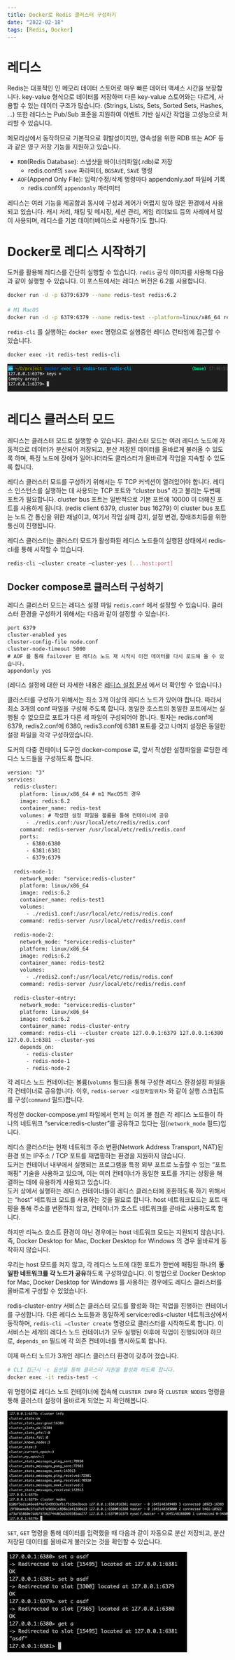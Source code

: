 ```yaml
---
title: Docker로 Redis 클러스터 구성하기
date: "2022-02-18"
tags: [Redis, Docker]
---
```


# 레디스

Redis는 대표적인 인 메모리 데이터 스토어로 매우 빠른 데이터 액세스 시간을 보장합니다. key-value 형식으로 데이터를 저장하며 다른 key-value 스토어와는 다르게, 사용할 수 있는 데이터 구조가 많습니다. (Strings, Lists, Sets, Sorted Sets, Hashes, ...) 또한 레디스는 Pub/Sub 표준을 지원하여 이벤트 기반 실시간 작업을 고성능으로 처리할 수 있습니다.

메모리상에서 동작하므로 기본적으로 휘발성이지만, 영속성을 위한 RDB 또는 AOF 등과 같은 영구 저장 기능을 지원하고 있습니다.

- `RDB`(Redis Database): 스냅샷을 바이너리파일(.rdb)로 저장
  - redis.conf의 `save` 파라미터, `BGSAVE`, `SAVE` 명령
- `AOF`(Append Only File): 입력/수정/삭제 명령마다 appendonly.aof 파일에 기록
  - redis.conf의 `appendonly` 파라미터

레디스는 여러 기능을 제공함과 동시에 구성과 제어가 어렵지 않아 많은 환경에서 사용되고 있습니다. 캐시 처리, 채팅 및 메시징, 세션 관리, 게임 리더보드 등의 사례에서 많이 사용되며, 레디스를 기본 데이터베이스로 사용하기도 합니다.

# Docker로 레디스 시작하기

도커를 활용해 레디스를 간단히 실행할 수 있습니다. `redis` 공식 이미지를 사용해 다음과 같이 실행할 수 있습니다. 이 포스트에서는 레디스 버전은 6.2를 사용합니다.

```bash
docker run -d -p 6379:6379 --name redis-test redis:6.2

# M1 MacOS
docker run -d -p 6379:6379 --name redis-test --platform=linux/x86_64 redis:6.2
```

`redis-cli` 를 실행하는 `docker exec` 명령으로 실행중인 레디스 런타임에 접근할 수 있습니다.

```docker
docker exec -it redis-test redis-cli
```

![레디스 CLI 접속](redis-cli.png)

# 레디스 클러스터 모드

레디스는 클러스터 모드로 실행할 수 있습니다. 클러스터 모드는 여러 레디스 노드에 자동적으로 데이터가 분산되어 저장되고, 분산 저장된 데이터를 올바르게 불러올 수 있도록 하며, 특정 노드에 장애가 일어나더라도 클러스터가 올바르게 작업을 지속할 수 있도록 합니다.

레디스 클러스터 모드를 구성하기 위해서는 두 TCP 커넥션이 열려있어야 합니다. 레디스 인스턴스를 실행하는 데 사용되는 TCP 포트와 “cluster bus” 라고 불리는 두번째 포트가 필요합니다. cluster bus 포트는 일반적으로 기본 포트에 10000 이 더해진 포트를 사용하게 됩니다. (redis client 6379, cluster bus 16279) 이 cluster bus 포트는 노드 간 통신을 위한 채널이고, 여기서 작업 실패 감지, 설정 변경, 장애조치등을 위한 통신이 진행됩니다.

레디스 클러스터는 클러스터 모드가 활성화된 레디스 노드들이 실행된 상태에서 redis-cli를 통해 시작할 수 있습니다.

```bash
redis-cli —cluster create —cluster-yes [...host:port]
```

## Docker compose로 클러스터 구성하기

레디스 클러스터 모드는 레디스 설정 파일 `redis.conf` 에서 설정할 수 있습니다. 클러스터 환경을 구성하기 위해서는 다음과 같이 설정할 수 있습니다.

```
port 6379
cluster-enabled yes
cluster-config-file node.conf
cluster-node-timeout 5000
# AOF 를 통해 failover 된 레디스 노드 재 시작시 이전 데이터를 다시 로드해 올 수 있습니다.
appendonly yes
```

(레디스 설정에 대한 더 자세한 내용은 [레디스 설정 문서](https://redis.io/topics/config) 에서 더 확인할 수 있습니다.)

클러스터를 구성하기 위해서는 최소 3개 이상의 레디스 노드가 있어야 합니다. 따라서 최소 3개의 conf 파일을 구성해 주도록 합니다. 동일한 호스트의 동일한 포트에서는 실행될 수 없으므로 포트가 다른 세 파일이 구성되어야 합니다. 필자는 redis.conf에 6379, redis2.conf에 6380, redis3.conf에 6381 포트를 갖고 나머지 설정은 동일한 설정 파일을 각각 구성하였습니다.

도커의 다중 컨테이너 도구인 docker-compose 로, 앞서 작성한 설정파일을 로딩한 레디스 노드들을 구성하도록 합니다.

```docker
version: "3"
services:
  redis-cluster:
    platform: linux/x86_64 # m1 MacOS의 경우
    image: redis:6.2
    container_name: redis-test
    volumes: # 작성한 설정 파일을 볼륨을 통해 컨테이너에 공유
      - ./redis.conf:/usr/local/etc/redis/redis.conf
    command: redis-server /usr/local/etc/redis/redis.conf
    ports:
      - 6380:6380
      - 6381:6381
      - 6379:6379

  redis-node-1:
    network_mode: "service:redis-cluster"
    platform: linux/x86_64
    image: redis:6.2
    container_name: redis-test1
    volumes:
      - ./redis1.conf:/usr/local/etc/redis/redis.conf
    command: redis-server /usr/local/etc/redis/redis.conf

  redis-node-2:
    network_mode: "service:redis-cluster"
    platform: linux/x86_64
    image: redis:6.2
    container_name: redis-test2
    volumes:
      - ./redis2.conf:/usr/local/etc/redis/redis.conf
    command: redis-server /usr/local/etc/redis/redis.conf

  redis-cluster-entry:
    network_mode: "service:redis-cluster"
    platform: linux/x86_64
    image: redis:6.2
    container_name: redis-cluster-entry
    command: redis-cli --cluster create 127.0.0.1:6379 127.0.0.1:6380 127.0.0.1:6381 --cluster-yes
    depends_on:
      - redis-cluster
      - redis-node-1
      - redis-node-2
```

각 레디스 노드 컨테이너는 볼륨(`volumns` 필드)을 통해 구성한 레디스 환경설정 파일을 각 컨테이너로 공유합니다. 이후, `redis-server <설정파일위치>` 와 같이 실행 스크립트를 구성(`command` 필드)합니다.

작성한 docker-compose.yml 파일에서 먼저 눈 여겨 볼 점은 각 레디스 노드들이 하나의 네트워크 “service:redis-cluster”를 공유하고 있다는 점(`network_mode` 필드)입니다.

레디스 클러스터는 현재 네트워크 주소 변환(Network Address Transport, NAT)된 환경 또는 IP주소 / TCP 포트를 재맵핑하는 환경을 지원하지 않습니다.  
도커는 컨테이너 내부에서 실행되는 프로그램을 특정 외부 포트로 노출할 수 있는 “포트 매핑” 기술을 사용하고 있으며, 이는 여러 컨테이너가 동일한 포트를 가지는 상황을 해결하는 데에 유용하게 사용되고 있습니다.  
도커 상에서 실행하는 레디스 컨테이너들이 레디스 클러스터에 호환하도록 하기 위해서는 “host” 네트워크 모드를 사용하는 것을 필요로 합니다. host 네트워크모드는 포트 매핑을 통해 주소를 변환하지 않고, 컨테이너가 호스트 네트워크를 곧바로 사용하도록 합니다.

하지만 리눅스 호스트 환경이 아닌 경우에는 host 네트워크 모드는 지원되지 않습니다. 즉, Docker Desktop for Mac, Docker Desktop for Windows 의 경우 올바르게 동작하지 않습니다.

우리는 host 모드를 켜지 않고, 각 레디스 노드에 대한 포트가 한번에 매핑된 하나의 **동일한 네트워크를 각 노드가 공유**하도록 구성하였습니다. 이 방법으로 Docker Desktop for Mac, Docker Desktop for Windows 를 사용하는 경우에도 레디스 클러스터를 올바르게 구성할 수 있었습니다.

redis-cluster-entry 서비스는 클러스터 모드를 활성화 하는 작업을 진행하는 컨테이너를 구성합니다. 다른 레디스 노드들과 동일하게 service:redis-cluster 네트워크상에서 동작하며, `redis-cli —cluster create` 명령으로 클러스터를 시작하도록 합니다. 이 서비스는 세개의 레디스 노드 컨테이너가 모두 실행된 이후에 작업이 진행되어야 하므로, `depends_on` 필드에 각 의존 컨테이너를 명시하도록 합니다.

이제 마스터 노드가 3개인 레디스 클러스터 환경이 갖추어 졌습니다.

```bash
# CLI 접근시 -c 옵션을 통해 클러스터 지원을 활성화 하도록 합니다.
docker exec -it redis-test -c
```

위 명령어로 레디스 노드 컨테이너에 접속해 `CLUSTER INFO` 와 `CLUSTER NODES` 명령을 통해 클러스터 설정이 올바르게 되었는 지 확인해봅니다.

![레디스 클러스터 정보 확인](redis-cluster-info.png)

`SET`, `GET` 명령을 통해 데이터를 입력했을 때 다음과 같이 자동으로 분산 저장되고, 분산 저장된 데이터를 올바르게 불러오는 것을 확인할 수 있습니다.

![레디스 클러스터 커맨드 결과](redis-cluster-command.png)
